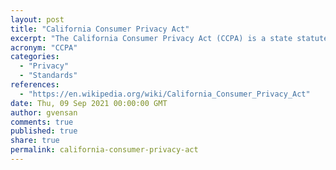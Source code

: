 ```yaml
---
layout: post
title: "California Consumer Privacy Act"
excerpt: "The California Consumer Privacy Act (CCPA) is a state statute intended to enhance privacy rights and consumer protection for residents of California, United States."
acronym: "CCPA"
categories:
  - "Privacy"
  - "Standards"
references:
  - "https://en.wikipedia.org/wiki/California_Consumer_Privacy_Act"
date: Thu, 09 Sep 2021 00:00:00 GMT
author: gvensan
comments: true
published: true
share: true
permalink: california-consumer-privacy-act
---
```

